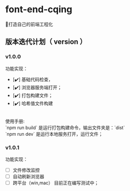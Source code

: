 # font-end-cqing

🚀打造自己的前端工程化

## 版本迭代计划（ version ）
### v1.0.0
功能实现：
- [✔️] 基础代码检查，
- [✔️]  浏览器服务端打开；
- [✔️]  打包构建文件；
- [✔️]  哈希值文件构建
<br>
使用手册:<br>
 `npm run build` 是运行打包构建命令，输出文件夹是：`dist` <br>
 `npm run dev` 是运行本地服务打开，运行文件；


### v1.0.1
功能实现：
- [ ] 文件修改监控
- [ ] 自动刷新浏览器
- [ ] 跨平台（win,mac）
目前正在编写测试中；
